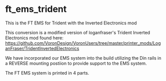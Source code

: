 # ft_ems_trident
This is the FT EMS for Trident with the Inverted Electronics mod

This conversion is a modified version of loganfraser's Trident Inverted Electronics mod found here:
https://github.com/VoronDesign/VoronUsers/tree/master/printer_mods/LoganFraser/TridentInvertedElectronics

We have incorporated our EMS system into the build utilizing the Din rails in a REVERSE mounting postiion to provide support to the EMS system.

The FT EMS system is printed in 4 parts.
